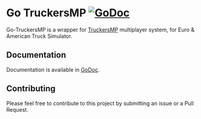 # Go TruckersMP [![GoDoc](https://godoc.org/github.com/sergivb01/go-truckersmp?status.svg)](https://godoc.org/github.com/sergivb01/go-truckersmp)
Go-TruckersMP is a wrapper for [TruckersMP](https://truckersmp.com) multiplayer system, for Euro & American Truck Simulator.

## Documentation
Documentation is available in [GoDoc](https://godoc.org/github.com/sergivb01/go-truckersmp).

## Contributing
Please feel free to contribute to this project by submitting an issue or a Pull Request.

